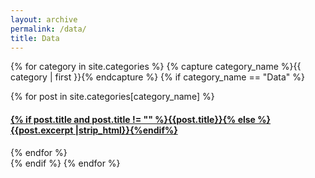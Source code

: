 ```yaml
---
layout: archive
permalink: /data/
title: Data
---
```


<div id="archives">
{% for category in site.categories %}
  {% capture category_name %}{{ category | first }}{% endcapture %}
  {% if category_name == "Data" %}
    <div class="archive-group">
      <div id="#{{ category_name | slugize }}"></div>
      <p></p>
      {% for post in site.categories[category_name] %}
      <article class="archive-item">
        <h4><a href="{{ site.baseurl }}{{ post.url }}">{% if post.title and post.title != "" %}{{post.title}}{% else %}{{post.excerpt |strip_html}}{%endif%}</a></h4>
      </article>
      {% endfor %}
    </div>
  {% endif %}
{% endfor %}
</div>
